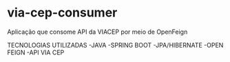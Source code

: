 # via-cep-consumer
Aplicação que consome API da VIACEP por meio de OpenFeign

TECNOLOGIAS UTILIZADAS
-JAVA
-SPRING BOOT 
-JPA/HIBERNATE
-OPEN FEIGN 
-API VIA CEP 

